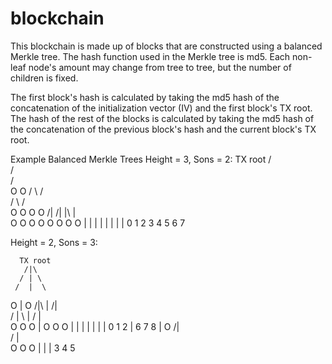 # blockchain

This blockchain is made up of blocks that are constructed using a balanced Merkle tree. The hash function used in the Merkle tree is md5. Each non-leaf node's amount may change from tree to tree, but the number of children is fixed.

The first block's hash is calculated by taking the md5 hash of the concatenation of the initialization vector (IV) and the first block's TX root. The hash of the rest of the blocks is calculated by taking the md5 hash of the concatenation of the previous block's hash and the current block's TX root.

Example Balanced Merkle Trees
Height = 3, Sons = 2:
      TX root
       / \
      /   \
     /     \
   O        O
  / \      / \
 /   \    /   \
O     O  O     O
/|    /|  |\    |\
O O   O O  O O   O O
| |   | |  | |   | |
0 1   2 3  4 5   6 7



Height = 2, Sons = 3:


      TX root
       /|\
      / | \
     /  |  \
   O    |    O
  /|\   |   /|\
 / | \  |  / | \
O  O  O | O  O  O
|  |  | | |  |  |
0  1  2 | 6  7  8
       |
       O
      /|\
     / | \
    O  O  O
    |  |  |
    3  4  5

